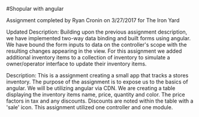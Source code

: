 #Shopular with angular

Assignment completed by Ryan Cronin on 3/27/2017 for The Iron Yard

Updated Description:
Building upon the previous assignment description, we have implemented two-way data binding and built forms using angular. We have bound the form inputs to data on the controller's scope with the resulting changes appearing in the view. For this assignment we added additional inventory items to a collection of inventory to simulate a owner/operator interface to update their inventory items. 


Description:
This is a assignment creating a small app that tracks a stores inventory. The purpose of the assignment is to expose us to the basics of angular. We will be utilizing angular via CDN. We are creating a table displaying the inventory items name, price, quantity and color. The price factors in tax and any discounts. Discounts are noted within the table with a 'sale' icon. This assignment utilized one controller and one module.
